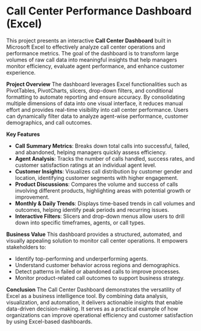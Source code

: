 
# Call Center Performance Dashboard (Excel)

This project presents an interactive **Call Center Dashboard** built in Microsoft Excel to effectively analyze call center operations and performance metrics. The goal of the dashboard is to transform large volumes of raw call data into meaningful insights that help managers monitor efficiency, evaluate agent performance, and enhance customer experience.

**Project Overview**
The dashboard leverages Excel functionalities such as PivotTables, PivotCharts, slicers, drop-down filters, and conditional formatting to automate reporting and ensure accuracy. By consolidating multiple dimensions of data into one visual interface, it reduces manual effort and provides real-time visibility into call center performance. Users can dynamically filter data to analyze agent-wise performance, customer demographics, and call outcomes.

**Key Features**

* **Call Summary Metrics**: Breaks down total calls into successful, failed, and abandoned, helping managers quickly assess efficiency.
* **Agent Analysis**: Tracks the number of calls handled, success rates, and customer satisfaction ratings at an individual agent level.
* **Customer Insights**: Visualizes call distribution by customer gender and location, identifying customer segments with higher engagement.
* **Product Discussions**: Compares the volume and success of calls involving different products, highlighting areas with potential growth or improvement.
* **Monthly & Daily Trends**: Displays time-based trends in call volumes and outcomes, helping identify peak periods and recurring issues.
* **Interactive Filters**: Slicers and drop-down menus allow users to drill down into specific timeframes, agents, or call types.

**Business Value**
This dashboard provides a structured, automated, and visually appealing solution to monitor call center operations. It empowers stakeholders to:

* Identify top-performing and underperforming agents.
* Understand customer behavior across regions and demographics.
* Detect patterns in failed or abandoned calls to improve processes.
* Monitor product-related call outcomes to support business strategy.

**Conclusion**
The Call Center Dashboard demonstrates the versatility of Excel as a business intelligence tool. By combining data analysis, visualization, and automation, it delivers actionable insights that enable data-driven decision-making. It serves as a practical example of how organizations can improve operational efficiency and customer satisfaction by using Excel-based dashboards.



